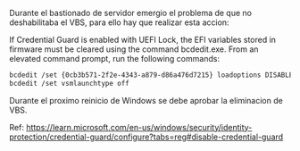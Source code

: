 Durante el bastionado de servidor emergio el problema de que no deshabilitaba el VBS, para ello hay que realizar esta accion:

If Credential Guard is enabled with UEFI Lock, the EFI variables stored in firmware must be cleared using the command bcdedit.exe. From an elevated command prompt, run the following commands:

```sh
bcdedit /set {0cb3b571-2f2e-4343-a879-d86a476d7215} loadoptions DISABLE-LSA-ISO,DISABLE-VBS
bcdedit /set vsmlaunchtype off
```
Durante el proximo reinicio de Windows se debe aprobar la eliminacion de VBS.

Ref: https://learn.microsoft.com/en-us/windows/security/identity-protection/credential-guard/configure?tabs=reg#disable-credential-guard